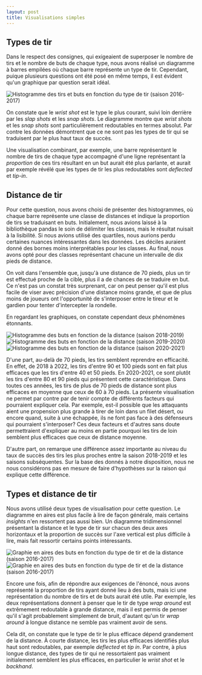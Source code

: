 ```yaml
---
layout: post
title: Visualisations simples
---
```


Types de tir
------------

Dans le respect des consignes, qui exigeaient de superposer le nombre de tirs et le nombre de buts de chaque type, nous avons réalisé un diagramme à barres empilées où chaque barre représente un type de tir. Cependant, puique plusieurs questions ont été posé en même temps, il est évident qu'un graphique par question serait idéal.

![Histogramme des tirs et buts en fonction du type de tir (saison 2016-2017)](figures/q5-1.png)

On constate que le *wrist shot* est le type le plus courant, suivi loin derrière par les *slap shots* et les *snap shots*. Le diagramme montre que *wrist shots* et les *snap shots* sont particulièrement redoutables en termes absolut. Par contre les données démontrent que ce ne sont pas les types de tir qui se traduisent par le plus haut taux de succès.

Une visualisation combinant, par exemple, une barre représentant le nombre de tirs de chaque type accompagné d'une ligne représentant la *proportion* de ces tirs résultant en un but aurait été plus parlante, et aurait par exemple révélé que les types de tir les plus redoutables sont *deflected* et *tip-in*.

Distance de tir
---------------

Pour cette question, nous avons choisi de présenter des histogrammes, où chaque barre représente une classe de distances et indique la proportion de tirs se traduisant en buts. Initialement, nous avions laissé à la bibliothèque pandas le soin  de délimiter les classes, mais le résultat nuisait à la lisibilité. Si nous avions utilisé des quartiles, nous aurions perdu certaines nuances intéressantes dans les données. Les déciles auraient donné des bornes moins interprétables pour les classes. Au final, nous avons opté pour des classes représentant chacune un intervalle de dix pieds de distance.

On voit dans l'ensemble que, jusqu'à une distance de 70 pieds, plus un tir est effectué proche de la cible, plus il a de chances de se traduire en but. Ce n'est pas un constat très surprenant, car on peut penser qu'il est plus facile de viser avec précision d'une distance moins grande, et que de plus moins de joueurs ont l'opportunité de s'interposer entre le tireur et le gardien pour tenter d'intercepter la rondelle.

En regardant les graphiques, on constate cependant deux phénomènes étonnants.

![Histogramme des buts en fonction de la distance (saison 2018-2019)](figures/q5-2-20182019.png)
![Histogramme des buts en fonction de la distance (saison 2019-2020)](figures/q5-2-20192020.png)
![Histogramme des buts en fonction de la distance (saison 2020-2021)](figures/q5-2-20202021.png)

D'une part, au-delà de 70 pieds, les tirs semblent reprendre en efficacité. En effet, de 2018 à 2022, les tirs d'entre 90 et 100 pieds sont en fait plus efficaces que les tirs d'entre 40 et 50 pieds. En 2020-2021, ce sont plutôt les tirs d'entre 80 et 90 pieds qui présentent cette caractéristique. Dans toutes ces années, les tirs de plus de 70 pieds de distance sont plus efficaces en moyenne que ceux de 60 à 70 pieds. La présente visualisation ne permet par contre par de tenir compte de différents facteurs qui pourraient expliquer cela. Par exemple, est-il possible que les attaquants aient une propension plus grande à tirer de loin dans un filet désert, ou encore quand, suite à une échappée, ils ne font pas face à des défenseurs qui pourraient s'interposer? Ces deux facteurs et d'autres sans doute permettraient d'expliquer au moins en partie pourquoi les tirs de loin semblent plus efficaces que ceux de distance moyenne.

D'autre part, on remarque une différence assez importante au niveau du taux de succès des tirs les plus proches entre la saison 2018-2019 et les saisons subséquentes. Sur la base des donnés à notre disposition, nous ne nous considérons pas en mesure de faire d'hypothèses sur la raison qui explique cette différence.

Types et distance de tir
------------------------

Nous avons utilisé deux types de visualisation pour cette question. Le diagramme en aires est plus facile à lire de façon générale, mais certains *insights* n'en ressortent pas aussi bien. Un diagramme tridimensionnel présentant la distance et le type de tir sur chacun des deux axes horizontaux et la proportion de succès sur l'axe vertical est plus difficile à lire, mais fait ressortir certains points intéressants.

![Graphie en aires des buts en fonction du type de tir et de la distance (saison 2016-2017)](figures/q5-3.png)
![Graphie en aires des buts en fonction du type de tir et de la distance (saison 2016-2017)](figures/q5-3-stacked.png)

Encore une fois, afin de répondre aux exigences de l'énoncé, nous avons représenté la proportion de tirs ayant donné lieu à des buts, mais ici une représentation du nombre de tirs et de buts aurait été utile. Par exemple, les deux représentations donnent à penser que le tir de type *wrap around* est extrêmement redoutable à grande distance, mais il est permis de penser qu'il s'agit probablement simplement de bruit, d'autant qu'un tir *wrap around* à longue distance ne semble pas vraiment avoir de sens.

Cela dit, on constate que le type de tir le plus efficace dépend grandement de la distance. À courte distance, les tirs les plus efficaces identifiés plus haut sont redoutables, par exemple *deflected* et *tip in*. Par contre, à plus longue distance, des types de tir qui ne ressortaient pas vraiment initialement semblent les plus efficaces, en particulier le *wrist shot* et le *backhand*.



